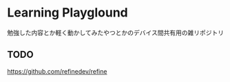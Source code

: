 # Learning Playglound

勉強した内容とか軽く動かしてみたやつとかのデバイス間共有用の雑リポジトリ

## TODO

https://github.com/refinedev/refine
